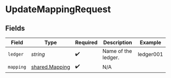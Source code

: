 # UpdateMappingRequest


## Fields

| Field                                                   | Type                                                    | Required                                                | Description                                             | Example                                                 |
| ------------------------------------------------------- | ------------------------------------------------------- | ------------------------------------------------------- | ------------------------------------------------------- | ------------------------------------------------------- |
| `ledger`                                                | *string*                                                | :heavy_check_mark:                                      | Name of the ledger.                                     | ledger001                                               |
| `mapping`                                               | [shared.Mapping](../../../sdk/models/shared/mapping.md) | :heavy_check_mark:                                      | N/A                                                     |                                                         |